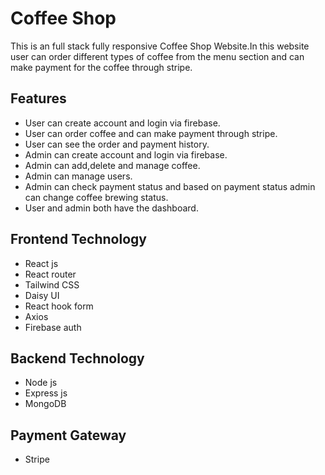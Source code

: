 
# Coffee Shop

This is an full stack fully responsive Coffee Shop Website.In this website user can order different types of coffee from the menu section and can make payment for the coffee through stripe.

## Features
- User can create account and login via firebase.
- User can order coffee and can make payment through stripe.
- User can see the order and payment history.
- Admin can create account and login via firebase.
- Admin can add,delete and manage coffee.
- Admin can manage users.
- Admin can check payment status and based on payment status admin can change coffee brewing status.
- User and admin both have the dashboard.

## Frontend Technology
- React js
- React router
- Tailwind CSS
- Daisy UI
- React hook form
- Axios
- Firebase auth

## Backend Technology
- Node js
- Express js
- MongoDB

## Payment Gateway
- Stripe